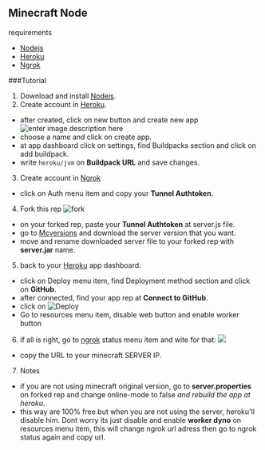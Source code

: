 ## Minecraft Node
requirements
 - [Nodejs]()
 - [Heroku]()
 - [Ngrok]()

###Tutorial
1. Download and install [Nodejs](#).
2. Create account in [Heroku](#).
 - after created, click on new button and create new app  ![enter image description here](https://resizeimage.net/mypic/q8Qarn27R4cTO1BC/BO3yL/button.png)
 - choose a name and click on create app.
 - at app dashboard click on settings, find Buildpacks section and click on add buildpack.
 - write `heroku/jvm` on **Buildpack URL** and save changes.
3. Create account in [Ngrok](#)
 - click on Auth menu item and copy your **Tunnel Authtoken**.
4. Fork this rep ![fork](https://resizeimage.net/mypic/raHjRUGT9t46InXS/kKta9/button1.png)
 - on your forked rep, paste your **Tunnel Authtoken** at server.js file.
 - go to [Mcversions](https://mcversions.net/) and download the server version that you want.
 - move and rename downloaded server file to your forked rep with **server.jar** name.
5. back to your [Heroku](#) app dashboard.
 - click on Deploy menu item, find Deployment method section and click on **GitHub**.
 - after connected, find your app rep at **Connect to GitHub**.
 - click on ![Deploy](https://resizeimage.net/mypic/u3I8tzuStTwppK6b/1lOfR/button2.png)
 - Go to resources menu item, disable web button and enable worker button
6. if all is right, go to [ngrok](#) status menu item and wite for that:
![](https://resizeimage.net/mypic/RdnTt1M1lE0CoGEE/qhB7P/ngrok.png)

 - copy the URL to your minecraft SERVER IP.
7. Notes
 - if you are not using minecraft original version, go to **server.properties** on forked rep and change online-mode to false *and rebuild the app at heroku*.
 - this way are 100% free but when you are not using the server, heroku'll disable him. Dont worry its just disable and enable **worker dyno** on resources menu item, this will change ngrok url adress then go to ngrok status again and copy url.